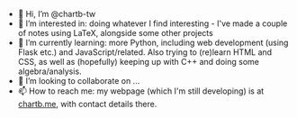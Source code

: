 - 👋 Hi, I’m @chartb-tw
- 👀 I’m interested in: doing whatever I find interesting - I've made a couple of notes using LaTeX, alongside some other projects
- 🌱 I’m currently learning: more Python, including web development (using Flask etc.) and JavaScript/related. Also trying to (re)learn HTML and CSS, as well as (hopefully) keeping up with C++ and doing some algebra/analysis. 
- 💞️ I’m looking to collaborate on ...
- 📫 How to reach me: my webpage (which I'm still developing) is at [chartb.me](https://chartb.me/), with contact details there.

<!---
chartb-tw/chartb-tw is a ✨ special ✨ repository because its `README.md` (this file) appears on your GitHub profile.
You can click the Preview link to take a look at your changes.
--->

